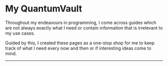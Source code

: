 # My QuantumVault

Throughout my endeavours in programming, I come across guides which are not always exactly what I need or contain information that is irrelevant to my use cases. 

Guided by this, I created these pages as a one-stop shop for me to keep track of what I need every now and then or if interesting ideas come to mind.

--------------



